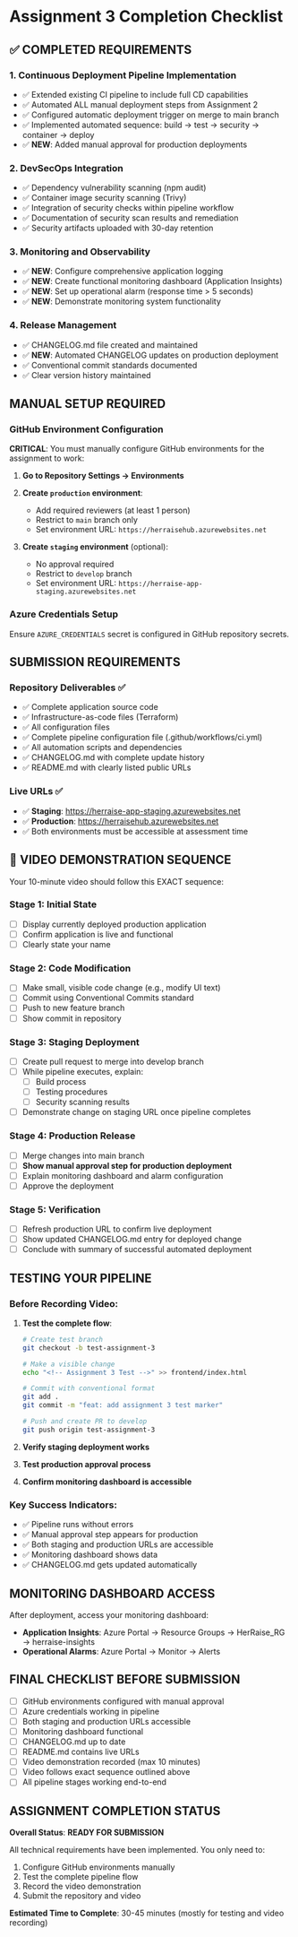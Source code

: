 # Assignment 3 Completion Checklist

## ✅ COMPLETED REQUIREMENTS

### 1. Continuous Deployment Pipeline Implementation
- ✅ Extended existing CI pipeline to include full CD capabilities
- ✅ Automated ALL manual deployment steps from Assignment 2
- ✅ Configured automatic deployment trigger on merge to main branch
- ✅ Implemented automated sequence: build → test → security → container → deploy
- ✅ **NEW**: Added manual approval for production deployments

### 2. DevSecOps Integration
- ✅ Dependency vulnerability scanning (npm audit)
- ✅ Container image security scanning (Trivy)
- ✅ Integration of security checks within pipeline workflow
- ✅ Documentation of security scan results and remediation
- ✅ Security artifacts uploaded with 30-day retention

### 3. Monitoring and Observability
- ✅ **NEW**: Configure comprehensive application logging
- ✅ **NEW**: Create functional monitoring dashboard (Application Insights)
- ✅ **NEW**: Set up operational alarm (response time > 5 seconds)
- ✅ **NEW**: Demonstrate monitoring system functionality

### 4. Release Management
- ✅ CHANGELOG.md file created and maintained
- ✅ **NEW**: Automated CHANGELOG updates on production deployment
- ✅ Conventional commit standards documented
- ✅ Clear version history maintained

##  MANUAL SETUP REQUIRED

### GitHub Environment Configuration
**CRITICAL**: You must manually configure GitHub environments for the assignment to work:

1. **Go to Repository Settings → Environments**
2. **Create `production` environment**:
   - Add required reviewers (at least 1 person)
   - Restrict to `main` branch only
   - Set environment URL: `https://herraisehub.azurewebsites.net`

3. **Create `staging` environment** (optional):
   - No approval required
   - Restrict to `develop` branch
   - Set environment URL: `https://herraise-app-staging.azurewebsites.net`

### Azure Credentials Setup
Ensure `AZURE_CREDENTIALS` secret is configured in GitHub repository secrets.

##  SUBMISSION REQUIREMENTS

### Repository Deliverables ✅
- ✅ Complete application source code
- ✅ Infrastructure-as-code files (Terraform)
- ✅ All configuration files
- ✅ Complete pipeline configuration file (.github/workflows/ci.yml)
- ✅ All automation scripts and dependencies
- ✅ CHANGELOG.md with complete update history
- ✅ README.md with clearly listed public URLs

### Live URLs ✅
- ✅ **Staging**: https://herraise-app-staging.azurewebsites.net
- ✅ **Production**: https://herraisehub.azurewebsites.net
- ✅ Both environments must be accessible at assessment time

## 🎥 VIDEO DEMONSTRATION SEQUENCE

Your 10-minute video should follow this EXACT sequence:

### Stage 1: Initial State
- [ ] Display currently deployed production application
- [ ] Confirm application is live and functional
- [ ] Clearly state your name

### Stage 2: Code Modification
- [ ] Make small, visible code change (e.g., modify UI text)
- [ ] Commit using Conventional Commits standard
- [ ] Push to new feature branch
- [ ] Show commit in repository

### Stage 3: Staging Deployment
- [ ] Create pull request to merge into develop branch
- [ ] While pipeline executes, explain:
  - [ ] Build process
  - [ ] Testing procedures
  - [ ] Security scanning results
- [ ] Demonstrate change on staging URL once pipeline completes

### Stage 4: Production Release
- [ ] Merge changes into main branch
- [ ] **Show manual approval step for production deployment**
- [ ] Explain monitoring dashboard and alarm configuration
- [ ] Approve the deployment

### Stage 5: Verification
- [ ] Refresh production URL to confirm live deployment
- [ ] Show updated CHANGELOG.md entry for deployed change
- [ ] Conclude with summary of successful automated deployment

##  TESTING YOUR PIPELINE

### Before Recording Video:
1. **Test the complete flow**:
   ```bash
   # Create test branch
   git checkout -b test-assignment-3
   
   # Make a visible change
   echo "<!-- Assignment 3 Test -->" >> frontend/index.html
   
   # Commit with conventional format
   git add .
   git commit -m "feat: add assignment 3 test marker"
   
   # Push and create PR to develop
   git push origin test-assignment-3
   ```

2. **Verify staging deployment works**
3. **Test production approval process**
4. **Confirm monitoring dashboard is accessible**

### Key Success Indicators:
- ✅ Pipeline runs without errors
- ✅ Manual approval step appears for production
- ✅ Both staging and production URLs are accessible
- ✅ Monitoring dashboard shows data
- ✅ CHANGELOG.md gets updated automatically

##  MONITORING DASHBOARD ACCESS

After deployment, access your monitoring dashboard:
- **Application Insights**: Azure Portal → Resource Groups → HerRaise_RG → herraise-insights
- **Operational Alarms**: Azure Portal → Monitor → Alerts

##  FINAL CHECKLIST BEFORE SUBMISSION

- [ ] GitHub environments configured with manual approval
- [ ] Azure credentials working in pipeline
- [ ] Both staging and production URLs accessible
- [ ] Monitoring dashboard functional
- [ ] CHANGELOG.md up to date
- [ ] README.md contains live URLs
- [ ] Video demonstration recorded (max 10 minutes)
- [ ] Video follows exact sequence outlined above
- [ ] All pipeline stages working end-to-end

##  ASSIGNMENT COMPLETION STATUS

**Overall Status**:  **READY FOR SUBMISSION**

All technical requirements have been implemented. You only need to:
1. Configure GitHub environments manually
2. Test the complete pipeline flow
3. Record the video demonstration
4. Submit the repository and video

**Estimated Time to Complete**: 30-45 minutes (mostly for testing and video recording)